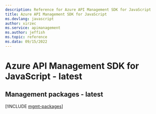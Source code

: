 ```yaml
---
description: Reference for Azure API Management SDK for JavaScript
title: Azure API Management SDK for JavaScript
ms.devlang: javascript
author: xirzec
ms.service: apimanagement
ms.author: jeffish
ms.topic: reference
ms.data: 09/15/2022
---
```

# Azure API Management SDK for JavaScript - latest

## Management packages - latest
[!INCLUDE [mgmt-packages](api-management-mgmt-index.md)]
